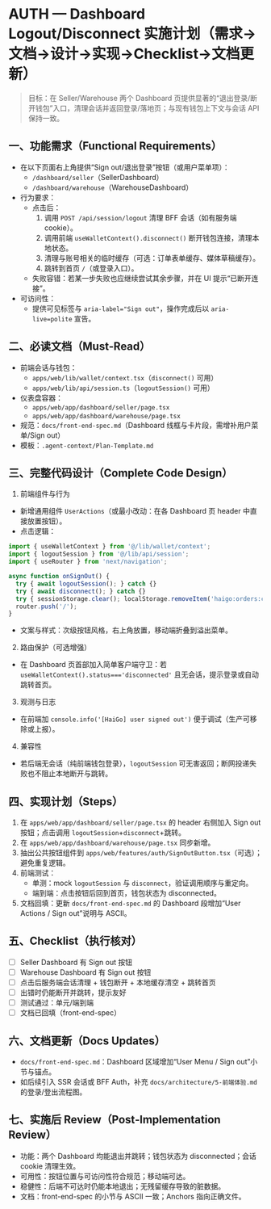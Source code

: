# AUTH — Dashboard Logout/Disconnect 实施计划（需求→文档→设计→实现→Checklist→文档更新）

> 目标：在 Seller/Warehouse 两个 Dashboard 页提供显著的“退出登录/断开钱包”入口，清理会话并返回登录/落地页；与现有钱包上下文与会话 API 保持一致。

## 一、功能需求（Functional Requirements）
- 在以下页面右上角提供“Sign out/退出登录”按钮（或用户菜单项）：
  - `/dashboard/seller`（SellerDashboard）
  - `/dashboard/warehouse`（WarehouseDashboard）
- 行为要求：
  - 点击后：
    1) 调用 `POST /api/session/logout` 清理 BFF 会话（如有服务端 cookie）。
    2) 调用前端 `useWalletContext().disconnect()` 断开钱包连接，清理本地状态。
    3) 清理与账号相关的临时缓存（可选：订单表单缓存、媒体草稿缓存）。
    4) 跳转到首页 `/`（或登录入口）。
  - 失败容错：若某一步失败也应继续尝试其余步骤，并在 UI 提示“已断开连接”。
- 可访问性：
  - 提供可见标签与 `aria-label="Sign out"`，操作完成后以 `aria-live=polite` 宣告。

## 二、必读文档（Must‑Read）
- 前端会话与钱包：
  - `apps/web/lib/wallet/context.tsx`（`disconnect()` 可用）
  - `apps/web/lib/api/session.ts`（`logoutSession()` 可用）
- 仪表盘容器：
  - `apps/web/app/dashboard/seller/page.tsx`
  - `apps/web/app/dashboard/warehouse/page.tsx`
- 规范：`docs/front-end-spec.md`（Dashboard 线框与卡片段，需增补用户菜单/Sign out）
- 模板：`.agent-context/Plan-Template.md`

## 三、完整代码设计（Complete Code Design）

1) 前端组件与行为
- 新增通用组件 `UserActions`（或最小改动：在各 Dashboard 页 header 中直接放置按钮）。
- 点击逻辑：
```ts
import { useWalletContext } from '@/lib/wallet/context';
import { logoutSession } from '@/lib/api/session';
import { useRouter } from 'next/navigation';

async function onSignOut() {
  try { await logoutSession(); } catch {}
  try { await disconnect(); } catch {}
  try { sessionStorage.clear(); localStorage.removeItem('haigo:orders:create'); } catch {}
  router.push('/');
}
```
- 文案与样式：次级按钮风格，右上角放置，移动端折叠到溢出菜单。

2) 路由保护（可选增强）
- 在 Dashboard 页首部加入简单客户端守卫：若 `useWalletContext().status==='disconnected'` 且无会话，提示登录或自动跳转首页。

3) 观测与日志
- 在前端加 `console.info('[HaiGo] user signed out')` 便于调试（生产可移除或上报）。

4) 兼容性
- 若后端无会话（纯前端钱包登录），`logoutSession` 可无害返回；断网投递失败也不阻止本地断开与跳转。

## 四、实现计划（Steps）
1. 在 `apps/web/app/dashboard/seller/page.tsx` 的 header 右侧加入 Sign out 按钮；点击调用 `logoutSession`+`disconnect`+跳转。
2. 在 `apps/web/app/dashboard/warehouse/page.tsx` 同步新增。
3. 抽出公共按钮组件到 `apps/web/features/auth/SignOutButton.tsx`（可选）；避免重复逻辑。
4. 前端测试：
   - 单测：mock `logoutSession` 与 `disconnect`，验证调用顺序与重定向。
   - 端到端：点击按钮后回到首页，钱包状态为 disconnected。
5. 文档回填：更新 `docs/front-end-spec.md` 的 Dashboard 段增加“User Actions / Sign out”说明与 ASCII。

## 五、Checklist（执行核对）
- [ ] Seller Dashboard 有 Sign out 按钮
- [ ] Warehouse Dashboard 有 Sign out 按钮
- [ ] 点击后服务端会话清理 + 钱包断开 + 本地缓存清空 + 跳转首页
- [ ] 出错时仍能断开并跳转，提示友好
- [ ] 测试通过：单元/端到端
- [ ] 文档已回填（front-end-spec）

## 六、文档更新（Docs Updates）
- `docs/front-end-spec.md`：Dashboard 区域增加“User Menu / Sign out”小节与锚点。
- 如后续引入 SSR 会话或 BFF Auth，补充 `docs/architecture/5-前端体验.md` 的登录/登出流程图。

## 七、实施后 Review（Post‑Implementation Review）
- 功能：两个 Dashboard 均能退出并跳转；钱包状态为 disconnected；会话 cookie 清理生效。
- 可用性：按钮位置与可访问性符合规范；移动端可达。
- 稳健性：后端不可达时仍能本地退出；无残留缓存导致的脏数据。
- 文档：front-end-spec 的小节与 ASCII 一致；Anchors 指向正确文件。

